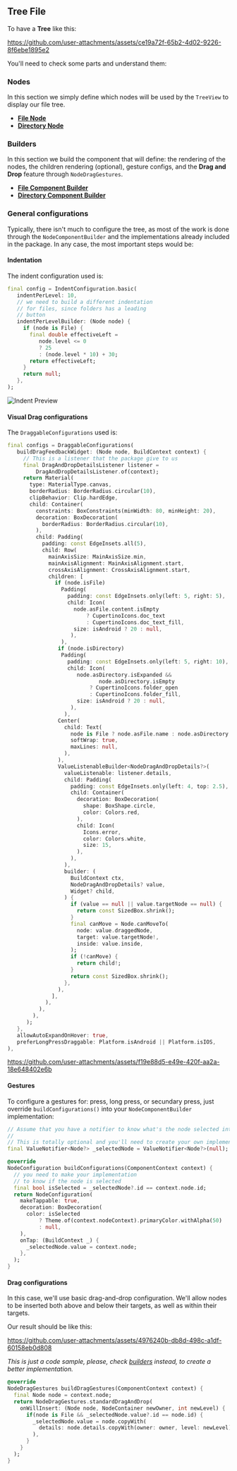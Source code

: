 ## Tree File

To have a **Tree** like this:

https://github.com/user-attachments/assets/ce19a72f-65b2-4d02-9226-8f6ebe1895e2

You'll need to check some parts and understand them:

### Nodes 

In this section we simply define which nodes will be used by the `TreeView` to display our file tree.

* [**File Node**](https://github.com/Novident/novident-tree-view/blob/master/doc/recipes/tree_file/nodes_declaration.md#-file)
* [**Directory Node**](https://github.com/Novident/novident-tree-view/blob/master/doc/recipes/tree_file/nodes_declaration.md#-directory)

### Builders

In this section we build the component that will define: the rendering of the nodes, the children rendering (optional), gesture configs, and the **Drag and Drop** feature through `NodeDragGestures`.

* [**File Component Builder**](https://github.com/Novident/novident-tree-view/blob/master/doc/recipes/tree_file/file_builder_declaration.md)
* [**Directory Component Builder**](https://github.com/Novident/novident-tree-view/blob/master/doc/recipes/tree_file/directory_builder_declaration.md)

### General configurations

Typically, there isn't much to configure the tree, as most of the work is done through the `NodeComponentBuilder` and the implementations already included in the package. In any case, the most important steps would be:

#### Indentation

The indent configuration used is:

```dart
final config = IndentConfiguration.basic(
   indentPerLevel: 10,
   // we need to build a different indentation
   // for files, since folders has a leading
   // button
   indentPerLevelBuilder: (Node node) {
     if (node is File) {
       final double effectiveLeft =
          node.level <= 0 
          ? 25 
          : (node.level * 10) + 30;
       return effectiveLeft;
     }
     return null;
   },
);
```

![Indent Preview](https://github.com/user-attachments/assets/2f40d4f7-e47f-4bc6-95be-498b842302ab)

#### Visual Drag configurations

The `DraggableConfigurations` used is:

```dart
final configs = DraggableConfigurations(
   buildDragFeedbackWidget: (Node node, BuildContext context) {
     // This is a listener that the package give to us
     final DragAndDropDetailsListener listener =
         DragAndDropDetailsListener.of(context);
     return Material(
       type: MaterialType.canvas,
       borderRadius: BorderRadius.circular(10),
       clipBehavior: Clip.hardEdge,
       child: Container(
         constraints: BoxConstraints(minWidth: 80, minHeight: 20),
         decoration: BoxDecoration(
           borderRadius: BorderRadius.circular(10),
         ),
         child: Padding(
           padding: const EdgeInsets.all(5),
           child: Row(
             mainAxisSize: MainAxisSize.min,
             mainAxisAlignment: MainAxisAlignment.start,
             crossAxisAlignment: CrossAxisAlignment.start,
             children: [
               if (node.isFile)
                 Padding(
                   padding: const EdgeInsets.only(left: 5, right: 5),
                   child: Icon(
                     node.asFile.content.isEmpty
                         ? CupertinoIcons.doc_text
                         : CupertinoIcons.doc_text_fill,
                     size: isAndroid ? 20 : null,
                    ),
                 ),
                if (node.isDirectory)
                 Padding(
                   padding: const EdgeInsets.only(left: 5, right: 10),
                   child: Icon(
                      node.asDirectory.isExpanded &&
                             node.asDirectory.isEmpty
                          ? CupertinoIcons.folder_open
                          : CupertinoIcons.folder_fill,
                      size: isAndroid ? 20 : null,
                    ),
                  ),
                Center(
                  child: Text(
                    node is File ? node.asFile.name : node.asDirectory.name,
                    softWrap: true,
                    maxLines: null,
                  ),
                ),
                ValueListenableBuilder<NodeDragAndDropDetails?>(
                  valueListenable: listener.details,
                  child: Padding(
                    padding: const EdgeInsets.only(left: 4, top: 2.5),
                    child: Container(
                      decoration: BoxDecoration(
                        shape: BoxShape.circle,
                        color: Colors.red,
                      ),
                      child: Icon(
                        Icons.error,
                        color: Colors.white,
                        size: 15,
                      ),
                    ),
                  ),
                  builder: (
                    BuildContext ctx,
                    NodeDragAndDropDetails? value,
                    Widget? child,
                  ) {
                    if (value == null || value.targetNode == null) {
                      return const SizedBox.shrink();
                    }
                    final canMove = Node.canMoveTo(
                      node: value.draggedNode,
                      target: value.targetNode!,
                      inside: value.inside,
                    );
                    if (!canMove) {
                      return child!;
                    }
                    return const SizedBox.shrink();
                  },
                ),
              ],
            ),
          ),
        ),
      );
   },
   allowAutoExpandOnHover: true,
   preferLongPressDraggable: Platform.isAndroid || Platform.isIOS,
),
```

https://github.com/user-attachments/assets/f19e88d5-e49e-420f-aa2a-18e648402e6b

#### Gestures

To configure a gestures for: press, long press, or secundary press, just override `buildConfigurations()` into your `NodeComponentBuilder` implementation:

```dart
// Assume that you have a notifier to know what's the node selected into the Tree
// 
// This is totally optional and you'll need to create your own implementation
final ValueNotifier<Node?> _selectedNode = ValueNotifier<Node?>(null);

@override
NodeConfiguration buildConfigurations(ComponentContext context) {
  // you need to make your implementation 
  // to know if the node is selected
  final bool isSelected = _selectedNode?.id == context.node.id; 
  return NodeConfiguration(
    makeTappable: true,
    decoration: BoxDecoration(
      color: isSelected 
          ? Theme.of(context.nodeContext).primaryColor.withAlpha(50)
          : null,
    ),
    onTap: (BuildContext _) {
      _selectedNode.value = context.node;
    },
  );
}
```


#### Drag configurations

In this case, we'll use basic drag-and-drop configuration. We'll allow nodes to be inserted both above and below their targets, as well as within their targets.

Our result should be like this:

https://github.com/user-attachments/assets/4976240b-db8d-498c-a1df-60158eb0d808

_This is just a code sample, please, check [builders](https://github.com/Novident/novident-tree-view/blob/master/doc/recipes/tree_file/builders/) instead, to create a better implementation._

```dart
@override
NodeDragGestures buildDragGestures(ComponentContext context) {
  final Node node = context.node;
  return NodeDragGestures.standardDragAndDrop(
    onWillInsert: (Node node, NodeContainer newOwner, int newLevel) {
      if(node is File && _selectedNode.value?.id == node.id) {
        _selectedNode.value = node.copyWith(
          details: node.details.copyWith(owner: owner, level: newLevel),
        ),
      }
    }
  );
}
```
